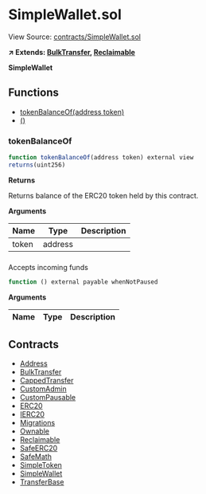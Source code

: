 # SimpleWallet.sol

View Source: [contracts/SimpleWallet.sol](../contracts/SimpleWallet.sol)

**↗ Extends: [BulkTransfer](BulkTransfer.md), [Reclaimable](Reclaimable.md)**

**SimpleWallet**

## Functions

- [tokenBalanceOf(address token)](#tokenbalanceof)
- [()](#)

### tokenBalanceOf

```js
function tokenBalanceOf(address token) external view
returns(uint256)
```

**Returns**

Returns balance of the ERC20 token held by this contract.

**Arguments**

| Name        | Type           | Description  |
| ------------- |------------- | -----|
| token | address |  | 

### 

Accepts incoming funds

```js
function () external payable whenNotPaused 
```

**Arguments**

| Name        | Type           | Description  |
| ------------- |------------- | -----|

## Contracts

* [Address](Address.md)
* [BulkTransfer](BulkTransfer.md)
* [CappedTransfer](CappedTransfer.md)
* [CustomAdmin](CustomAdmin.md)
* [CustomPausable](CustomPausable.md)
* [ERC20](ERC20.md)
* [IERC20](IERC20.md)
* [Migrations](Migrations.md)
* [Ownable](Ownable.md)
* [Reclaimable](Reclaimable.md)
* [SafeERC20](SafeERC20.md)
* [SafeMath](SafeMath.md)
* [SimpleToken](SimpleToken.md)
* [SimpleWallet](SimpleWallet.md)
* [TransferBase](TransferBase.md)
